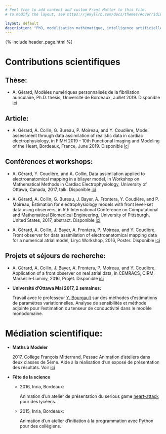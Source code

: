```yaml
---
# Feel free to add content and custom Front Matter to this file.
# To modify the layout, see https://jekyllrb.com/docs/themes/#overriding-theme-defaults

layout: default
description: "PhD, modélisation mathématique, intelligence artificielle, nlp"
---
```



{% include header_page.html %}

# Contributions scientifiques

## Thèse:

* A. Gérard, Modèles numériques personnalisés de la fibrillation auriculaire,
  Ph.D. thesis, Université de Bordeaux, Juillet 2019. Disponible [ici](https://tel.archives-ouvertes.fr/tel-02297510)

## Article:

* A. Gérard, A. Collin, G. Bureau, P. Moireau, and Y. Coudière, Model assessment
through data assimilation of realistic data in cardiac electrophysiology, in
FIMH 2019 - 10th Functional Imaging and Modeling of the Heart, Bordeaux, France,
June 2019. Disponible [ici](https://hal.inria.fr/hal-02172102)

## Conférences et workshops:

* A. Gérard, Y. Coudière, and A. Collin, Data assimilation applied to
  electroanatomical mapping in a bilayer model, in Workshop on Mathematical
  Methods in Cardiac Electrophysiology, University of Ottawa, Canada, 2017,
  talk. Disponible [ici](http://www.fields.utoronto.ca/activities/17-18/electrophysiology)

* A. Gérard, A. Collin, G. Bureau, J. Bayer, A. Frontera, Y. Coudière, and
  P. Moireau, Estimation for electrophysiology models with front level-set data
  using observers, in 5th International Conference on Computational and
  Mathematical Biomedical Engineering, University of Pittsburgh, United States,
  2017, abstract. Disponible [ici](http://www.compbiomed.net/2017/cmbe-proceedings.htm)

* A. Gérard, A. Collin, J. Bayer, A. Frontera, P. Moireau, and Y. Coudière, Front
  observer for data assimilation of electroanatomical mapping data for a
  numerical atrial model, Liryc Workshop, 2016, Poster. Disponible
  [ici](https://hal.inria.fr/hal-01400776)

## Projets et séjours de recherche:

* A. Gérard, A. Collin, J. Bayer, A. Frontera, P. Moireau, and Y. Coudière,
  Application of a front observer on real atrial data, in CEMRACS, CIRM,
  Marseille-Luminy, 2016, Projet. Disponible [ici](http://smai.emath.fr/cemracs/cemracs16/Projects/Presentations/Session2/4_presentationPhySio.pdf)

* **Université d’Ottawa Mai 2017, 2 semaines:**

  Travail avec le professeur
  [Y. Bourgault](https://mysite.science.uottawa.ca/ybourg/personal.html) sur des
  méthodes d’estimations de paramètres variationnelles. Analyse de sensibilités
  et méthode adjointe pour l’estimation du tenseur de conductivité dans le modèle monodomaine.

# Médiation scientifique:

* **Maths à Modeler**

	2017, Collège François Mitterrand, Pessac
	Animation d’ateliers dans deux classes de 5ème. Aide à la réalisation d’un exposé
	de présentation des résultats. Voir [ici](https://mathsamodeler.labri.fr/)

* **Fête de la science**

	* 2016, Inria, Bordeaux:

      Animation d’un atelier de présentation du serious game
	  [heart-attack](http://heart-attack.fr/) pour des lycéens.

	* 2015, Inria, Bordeaux:

	  Animation d’un atelier d’initiation à la programmation avec Python pour
      des collégiens.
